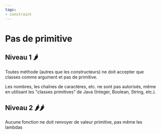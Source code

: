 ```yaml
---
tags:
- constraint
---
```

# Pas de primitive

## Niveau 1 🌶️
️Toutes méthode (autres que les constructeurs) ne doit accepter que classes comme argument et pas de primitive. 

Les nombres, les chaînes de caractères, etc. ne sont pas autorisés, même en utilisant les "classes primitives" de Java (Integer, Boolean, String, etc.).

## Niveau 2 🌶️🌶️
Aucune fonction ne doit renvoyer de valeur primitive, pas même les lambdas